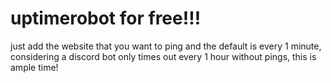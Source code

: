 # uptimerobot for free!!!
just add the website that you want to ping and the default is every 1 minute, considering a discord bot only times out every 1 hour without pings, this is ample time!
